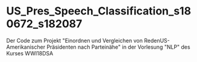 # US_Pres_Speech_Classification_s180672_s182087
Der Code zum Projekt "Einordnen und Vergleichen von RedenUS-Amerikanischer Präsidenten nach Parteinähe" in der Vorlesung "NLP" des Kurses WWI18DSA
